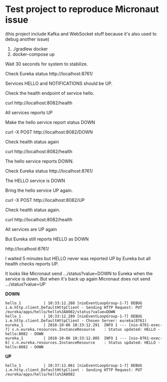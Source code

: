 # Test project to reproduce Micronaut issue

(this project include Kafka and WebSocket stuff because it's also used to debug another issue)

1. ./gradlew docker
2. docker-compose up

Wait 30 seconds for system to stabilize.

Check Eureka status http://localhost:8761/

Services HELLO and NOTIFICATIONS should be UP.

Check the health endpoint of service hello.

curl http://localhost:8082/health

All services reports UP

Make the hello service report status DOWN

curl -X POST http://localhost:8082/DOWN

Check health status again

curl http://localhost:8082/health

The hello service reports DOWN.

Check Eureka status http://localhost:8761/

The HELLO service is DOWN

Bring the hello service UP again.

curl -X POST http://localhost:8082/UP

Check health status again.

curl http://localhost:8082/health

All services are UP again

But Eureka still reports HELLO as DOWN

http://localhost:8761/

I waited 5 minutes but HELLO never was reported UP by Eureka but all health checks reports UP.

It looks like Micronaut send .../status?value=DOWN to Eureka when the service is down. But when it's back up again Micronaut does not send .../status?value=UP


**DOWN**
```
hello_1          | 10:33:12.288 [nioEventLoopGroup-1-7] DEBUG i.m.http.client.DefaultHttpClient - Sending HTTP Request: PUT /eureka/apps/hello/hello%3A8082/status?value=DOWN
hello_1          | 10:33:12.289 [nioEventLoopGroup-1-7] DEBUG i.m.http.client.DefaultHttpClient - Chosen Server: eureka(8761)
eureka_1         | 2018-10-06 10:33:12.291  INFO 1 --- [nio-8761-exec-7] c.n.eureka.resources.InstanceResource    : Status updated: HELLO - hello:8082 - DOWN
eureka_1         | 2018-10-06 10:33:12.805  INFO 1 --- [nio-8761-exec-6] c.n.eureka.resources.InstanceResource    : Status updated: HELLO - hello:8082 - DOWN
```

**UP**
```
hello_1          | 10:37:12.061 [nioEventLoopGroup-1-7] DEBUG i.m.http.client.DefaultHttpClient - Sending HTTP Request: PUT /eureka/apps/hello/hello%3A8082
```

